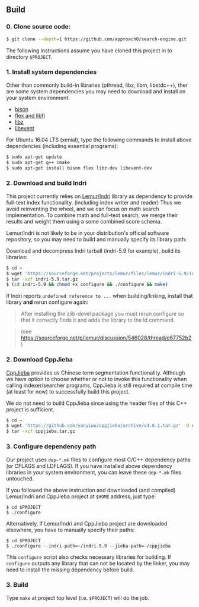 ## Build

### 0. Clone source code:
```sh
$ git clone --depth=1 https://github.com/approach0/search-engine.git
```
The following instructions assume you have cloned this project in to directory `$PROJECT`.

### 1. Install system dependencies
Other than commonly build-in libraries (pthread, libz, libm, libstdc++), ther are some system dependencies you may need to download and install on your system environment:

* [bison](http://ftp.gnu.org/gnu/bison/bison-3.0.tar.xz)
* [flex and libfl](http://sourceforge.net/projects/flex/files/flex-2.5.39.tar.xz/download)
* [libz](http://zlib.net/zlib-1.2.8.tar.gz)
* [libevent](https://github.com/libevent/libevent/releases/download/release-2.0.22-stable/libevent-2.0.22-stable.tar.gz)

For Ubuntu 16.04 LTS (xenial), type the following commands to install above dependencies (including essential programs):
```sh
$ sudo apt-get update
$ sudo apt-get g++ cmake
$ sudo apt-get install bison flex libz-dev libevent-dev
```
### 2. Download and build Indri
This project currently relies on [Lemur/Indri](http://www.lemurproject.org/indri.php)
library as dependency to provide full-text index functionality.
(including index writer and reader)
Thus we avoid reinventing the wheel, and we can focus on math search implementation.
To combine math and full-text search, we merge their results and weight them using
a some combined score schema.

Lemur/Indri is not likely to be in your distribution's official software repository,
so you may need to build and manually specify its library path:

Download and decompress Indri tarball (indri-5.9 for example), build its libraries:

```sh
$ cd ~
$ wget 'https://sourceforge.net/projects/lemur/files/lemur/indri-5.9/indri-5.9.tar.gz/download' -O indri-5.9.tar.gz
$ tar -xzf indri-5.9.tar.gz
$ (cd indri-5.9 && chmod +x configure && ./configure && make)
```

If Indri reports `undefined reference to ...` when building/linking, install that library **and** rerun configure again:

> After installing the zlib-devel package you must rerun configure
> so that it correctly finds it and adds the library to the ld command.
	
> (see https://sourceforge.net/p/lemur/discussion/546028/thread/e67752b2)

### 2. Download CppJieba
[CppJieba](https://github.com/yanyiwu/cppjieba) provides us Chinese term segmentation functionality.
Although we have option to choose whether or not to invoke this functionality when calling
indexer/searcher programs, CppJieba is still required at compile time (at least for now) to
successfully build this project.

We do not need to build CppJieba since using the header files of this C++ project is sufficient.
```sh
$ cd ~
$ wget 'https://github.com/yanyiwu/cppjieba/archive/v4.8.1.tar.gz' -O cppjieba.tar.gz
$ tar -xzf cppjieba.tar.gz
```

### 3. Configure dependency path
Our project uses `dep-*.mk` files to configure most C/C++ dependency paths (or CFLAGS and LDFLAGS). If you have installed above dependency libraries in your system environment, you can leave these `dep-*.mk` files untouched.

If you followed the above instruction and downloaded (and compiled) Lemur/Indri and CppJieba project at `$HOME` address, just type:

```
$ cd $PROJECT
$ ./configure
```

Alternatively, if Lemur/Indri and CppJieba project are downloaded elsewhere, you have to manually specify their paths:

```
$ cd $PROJECT
$ ./configure --indri-path=~/indri-5.9 --jieba-path=~/cppjieba
```

This `configure` script also checks necessary libraries for building. If `configure` outputs any library that can not be located by the linker, you may need to install the missing dependency before build.

### 3. Build
Type `make` at project top level (i.e. `$PROJECT`) will do the job.
